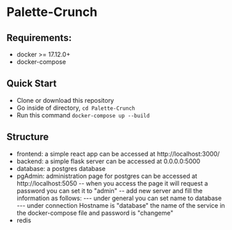 # Palette-Crunch

## Requirements:

- docker >= 17.12.0+
- docker-compose

## Quick Start

- Clone or download this repository
- Go inside of directory, `cd Palette-Crunch`
- Run this command `docker-compose up --build`

## Structure

- frontend: a simple react app can be accessed at http://localhost:3000/
- backend: a simple flask server can be accessed at 0.0.0.0:5000
- database: a postgres database
- pgAdmin: administration page for postgres can be accessed at http://localhost:5050
  -- when you access the page it will request a password you can set it to "admin"
  -- add new server and fill the information as follows:
  --- under general you can set name to database
  --- under connection Hostname is "database" the name of the service in the docker-compose file and password is "changeme"
- redis
